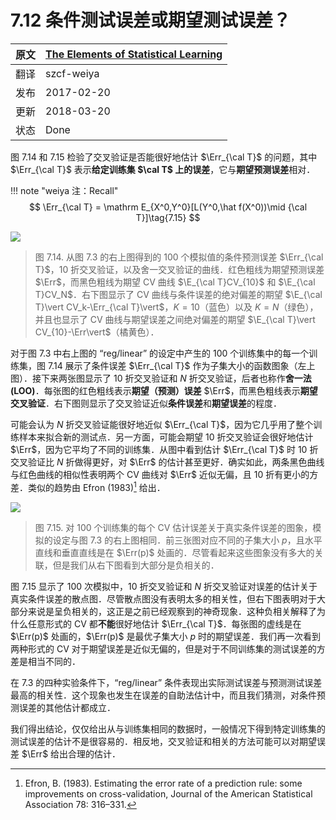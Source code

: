 # 7.12 条件测试误差或期望测试误差？

| 原文   | [The Elements of Statistical Learning](https://esl.hohoweiya.xyz/book/The%20Elements%20of%20Statistical%20Learning.pdf) |
| ---- | ---------------------------------------- |
| 翻译   | szcf-weiya                               |
| 发布 | 2017-02-20 |
| 更新 | 2018-03-20|
|状态|Done|

图 7.14 和 7.15 检验了交叉验证是否能很好地估计 $\Err_{\cal T}$ 的问题，其中 $\Err_{\cal T}$ 表示**给定训练集 $\cal T$ 上的误差**<!--（228页的式（7.15））-->，它与**期望预测误差**相对．

!!! note "weiya 注：Recall"
    $$
    \Err_{\cal T} = \mathrm E_{X^0,Y^0}[L(Y^0,\hat f(X^0))\mid {\cal T}]\tag{7.15}
    $$

![](../img/07/fig7.14.png)

> 图 7.14. 从图 7.3 的右上图得到的 100 个模拟值的条件预测误差 $\Err_{\cal T}$，10 折交叉验证，以及舍一交叉验证的曲线．红色粗线为期望预测误差 $\Err$，而黑色粗线为期望 CV 曲线 $\E_{\cal T}CV_{10}$ 和 $\E_{\cal T}CV_N$．右下图显示了 CV 曲线与条件误差的绝对偏差的期望 $\E_{\cal T}\vert CV_k-\Err_{\cal T}\vert$，$K=10$（蓝色）以及 $K=N$（绿色），并且也显示了 CV 曲线与期望误差之间绝对偏差的期望 $\E_{\cal T}\vert CV_{10}-\Err\vert$（橘黄色）．

对于图 7.3 中右上图的 “reg/linear” 的设定中产生的 100 个训练集中的每一个训练集，图 7.14 展示了条件误差 $\Err_{\cal T}$ 作为子集大小的函数图象（左上图）．接下来两张图显示了 $10$ 折交叉验证和 $N$ 折交叉验证，后者也称作**舍一法 (LOO)**．每张图的红色粗线表示**期望（预测）误差** $\Err$，而黑色粗线表示**期望交叉验证**．右下图则显示了交叉验证近似**条件误差**和**期望误差**的程度．

可能会认为 $N$ 折交叉验证能很好地近似 $\Err_{\cal T}$，因为它几乎用了整个训练样本来拟合新的测试点．另一方面，可能会期望 $10$ 折交叉验证会很好地估计 $\Err$，因为它平均了不同的训练集．从图中看到估计 $\Err_{\cal T}$ 时 $10$ 折交叉验证比 $N$ 折做得更好，对 $\Err$ 的估计甚至更好．确实如此，两条黑色曲线与红色曲线的相似性表明两个 CV 曲线对 $\Err$ 近似无偏，且 $10$ 折有更小的方差．类似的趋势由 Efron (1983)[^1] 给出．

![](../img/07/fig7.15.png)

> 图 7.15.  对 100 个训练集的每个 CV 估计误差关于真实条件误差的图象，模拟的设定与图 7.3 的右上图相同．前三张图对应不同的子集大小 $p$，且水平直线和垂直直线是在 $\Err(p)$ 处画的．尽管看起来这些图象没有多大的关联，但是我们从右下图看到大部分是负相关的．

图 7.15 显示了 100 次模拟中，10 折交叉验证和 $N$ 折交叉验证对误差的估计关于真实条件误差的散点图．尽管散点图没有表明太多的相关性，但右下图表明对于大部分来说是呈负相关的，这正是之前已经观察到的神奇现象．这种负相关解释了为什么任意形式的 CV 都**不能**很好地估计 $\Err_{\cal T}$．每张图的虚线是在 $\Err(p)$ 处画的，$\Err(p)$ 是最优子集大小 $p$ 时的期望误差．我们再一次看到两种形式的 CV 对于期望误差是近似无偏的，但是对于不同训练集的测试误差的方差是相当不同的．

在 7.3 的四种实验条件下，“reg/linear” 条件表现出实际测试误差与预测测试误差最高的相关性．这个现象也发生在误差的自助法估计中，而且我们猜测，对条件预测误差的其他估计都成立．

我们得出结论，仅仅给出从与训练集相同的数据时，一般情况下得到特定训练集的测试误差的估计不是很容易的．相反地，交叉验证和相关的方法可能可以对期望误差 $\Err$ 给出合理的估计．

[^1]: Efron, B. (1983). Estimating the error rate of a prediction rule: some improvements on cross-validation, Journal of the American Statistical Association 78: 316–331.